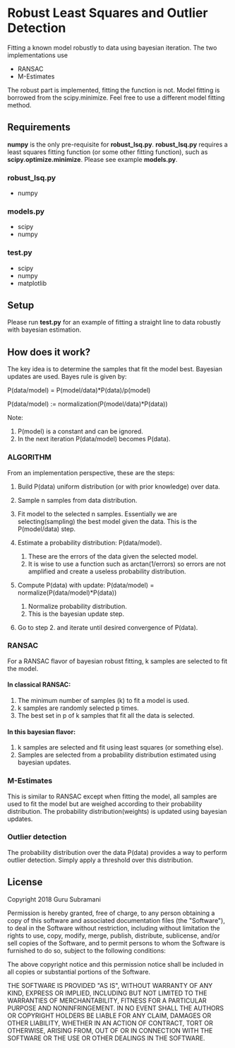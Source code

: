 # Robust Least Squares and Outlier Detection
Fitting a known model robustly to data using bayesian iteration. The two implementations use
* RANSAC
* M-Estimates

The robust part is implemented, fitting the function is not. Model 
fitting is borrowed from the scipy.minimize. Feel free to use a different model fitting method.  

## Requirements
**numpy** is the only pre-requisite for **robust_lsq.py**.
**robust_lsq.py** requires a least squares fitting function
(or some other fitting function), 
such as **scipy.optimize.minimize**. Please see example
**models.py**. 

### robust_lsq.py
* numpy

### models.py
* scipy
* numpy

### test.py
* scipy
* numpy
* matplotlib

## Setup
Please run **test.py** for an example of fitting a straight line
to data robustly with bayesian estimation. 

## How does it work? 
The key idea is to determine the samples that fit the model best. 
Bayesian updates are used. Bayes rule is given by: 

P(data/model) = P(model/data)*P(data)/p(model)

P(data/model) := normalization(P(model/data)*P(data))

Note:
1. P(model) is a constant and can be ignored. 
1. In the next iteration P(data/model) becomes P(data).

### ALGORITHM
From an implementation perspective, these are the steps: 
1. Build P(data) uniform distribution (or with prior knowledge) over data. 
1. Sample n samples from data distribution. 
1. Fit model to the selected n samples. 
Essentially we are selecting(sampling) the best model given the data. 
This is the P(model/data) step. 
1. Estimate a probability distribution: P(data/model). 
    1. These are the errors of the data given the selected model. 
    1. It is wise to use a function such as arctan(1/errors)
    so errors are not amplified and create a useless probability distribution.
    
1. Compute P(data) with update: P(data/model) = normalize(P(data/model)*P(data)) 
    1. Normalize probability distribution. 
    1. This is the bayesian update step. 
    
1. Go to step 2. and iterate until desired convergence of P(data).  


### RANSAC
For a RANSAC flavor of bayesian robust fitting, k samples are selected to fit the model.
#### In classical RANSAC:
1. The minimum number of samples (k) to fit a model is used.
1. k samples are randomly selected p times.  
1. The best set in p of k samples that fit all the data is selected.   

#### In this bayesian flavor:
1. k samples are selected and fit using least squares (or something else). 
1. Samples are selected from a probability distribution estimated using bayesian updates. 

### M-Estimates
This is similar to RANSAC except when fitting the model, all samples are used to
fit the model but are weighed according to their probability distribution. 
The probability distribution(weights) is updated using bayesian updates. 
 
### Outlier detection
 The probability distribution over the data P(data) provides a way to 
 perform outlier detection. Simply apply a threshold over this distribution. 


## License
Copyright 2018 Guru Subramani

Permission is hereby granted, free of charge, 
to any person obtaining a copy of this software and 
associated documentation files (the "Software"), 
to deal in the Software without restriction, 
including without limitation the rights to use, copy, 
modify, merge, publish, distribute, sublicense, 
and/or sell copies of the Software, 
and to permit persons to whom the Software 
is furnished to do so, subject to the following 
conditions:

The above copyright notice and this permission 
notice shall be included in all copies or substantial 
portions of the Software.

THE SOFTWARE IS PROVIDED "AS IS", 
WITHOUT WARRANTY OF ANY KIND, EXPRESS OR IMPLIED, 
INCLUDING BUT NOT LIMITED TO THE WARRANTIES OF 
MERCHANTABILITY, FITNESS FOR A PARTICULAR PURPOSE 
AND NONINFRINGEMENT. IN NO EVENT SHALL THE AUTHORS 
OR COPYRIGHT HOLDERS BE LIABLE FOR ANY CLAIM, 
DAMAGES OR OTHER LIABILITY, WHETHER IN AN ACTION 
OF CONTRACT, TORT OR OTHERWISE, ARISING FROM, 
OUT OF OR IN CONNECTION WITH THE SOFTWARE OR THE 
USE OR OTHER DEALINGS IN THE SOFTWARE.


